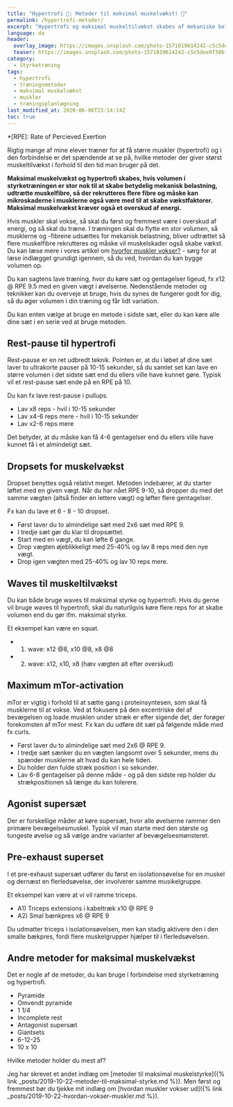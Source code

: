 ```yaml
---
title: "Hypertrofi 💪: Metoder til maksimal muskelvækst! 🌊"
permalink: /hypertrofi-metoder/
excerpt: "Hypertrofi og maksimal muskeltilvækst skabes af mekaniske belastning på musklerne gennem regelmæssig styrketræning. Der er flere metoder der kan skabe tilstrækkelig belastning og udtrætning af musklerne."
language: da
header:
  overlay_image: https://images.unsplash.com/photo-1571019614242-c5c5dee9f50b?ixlib=rb-1.2.1&ixid=eyJhcHBfaWQiOjEyMDd9&auto=format&fit=crop&w=1950&q=5
  teaser: https://images.unsplash.com/photo-1571019614242-c5c5dee9f50b?ixlib=rb-1.2.1&ixid=eyJhcHBfaWQiOjEyMDd9&auto=format&fit=crop&w=400&q=5
category:
  - Styrketræning
tags:
  - hypertrofi
  - træningsmetoder
  - maksimal muskelvækst
  - muskler
  - træningsplanlægning
last_modified_at: 2020-06-06T23:14:14Z
toc: true
---
```


*[RPE]: Rate of Percieved Exertion

Rigtig mange af mine elever træner for at få større muskler (hypertrofi) og i den forbindelse er det spændende at se på, hvilke metoder der giver størst muskeltilvækst i forhold til den tid man bruger på det. 

**Maksimal muskelvækst og hypertrofi skabes, hvis volumen i styrketræningen er stor nok til at skabe betydelig mekanisk belastning, udtrætte muskelfibre, så der rekrutteres flere fibre og måske kan mikroskaderne i musklerne også være med til at skabe vækstfaktorer. Maksimal muskelvækst kræver også et overskud af energi.**

Hvis muskler skal vokse, så skal du først og fremmest være i overskud af energi, og så skal du træne. I træningen skal du flytte en stor volumen, så musklerne og -fibrene udsættes for mekanisk belastning, bliver udtrættet så flere muskelfibre rekrutteres og måske vil muskelskader også skabe vækst. Du kan læse mere i vores artikel om [hvorfor muskler vokser?](/hvordan-vokser-muskler/) - sørg for at læse indlægget grundigt igennem, så du ved, hvordan du kan bygge volumen op.

Du kan sagtens lave træning, hvor du køre sæt og gentagelser ligeud, fx x12 @ RPE 9.5 med en given vægt i øvelserne. Nedenstående metoder og teknikker kan du overveje at bruge, hvis du synes de fungerer godt for dig, så du øger volumen i din træning og får lidt variation.

Du kan enten vælge at bruge en metode i sidste sæt, eller du kan køre alle dine sæt i en serie ved at bruge metoden.

## Rest-pause til hypertrofi

Rest-pause er en ret udbredt teknik. Pointen er, at du i løbet af dine sæt laver to ultrakorte pauser på 10-15 sekunder, så du samlet set kan lave en større volumen i det sidste sæt end du ellers ville have kunnet gøre. Typisk vil et rest-pause sæt ende på en RPE på 10.

Du kan fx lave rest-pause i pullups.

- Lav x8 reps - hvil i 10-15 sekunder
- Lav x4-6 reps mere - hvil i 10-15 sekunder
- Lav x2-6 reps mere

Det betyder, at du måske kan få 4-6 gentagelser end du ellers ville have kunnet få i et almindeligt sæt.

## Dropsets for muskelvækst

Dropset benyttes også relativt meget. Metoden indebærer, at du starter løftet med en given vægt. Når du har nået RPE 9-10, så dropper du med det samme vægten (altså finder en lettere vægt) og løfter flere gentagelser.

Fx kan du lave et 6 - 8 - 10 dropset.

- Først laver du to almindelige sæt med 2x6 sæt med RPE 9.
- I tredje sæt gør du klar til dropsættet.
- Start med en vægt, du kan løfte 6 gange.
- Drop vægten øjeblikkeligt med 25-40% og lav 8 reps med den nye vægt.
- Drop igen vægten med 25-40% og lav 10 reps mere.

## Waves til muskeltilvækst

Du kan både bruge waves til maksimal styrke og hypertrofi. Hvis du gerne vil bruge waves til hypertrofi, skal du naturligvis køre flere reps for at skabe volumen end du gør ifm. maksimal styrke.

Et eksempel kan være en squat.

- 1. wave: x12 @8, x10 @8, x8 @8
- 2. wave: x12, x10, x8 (hæv vægten alt efter overskud)

## Maximum mTor-activation

mTor er vigtig i forhold til at sætte gang i proteinsyntesen, som skal få musklerne til at vokse. Ved at fokusere på den excentriske del af bevægelsen og loade musklen under stræk er efter sigende det, der forøger forekomsten af mTor mest. Fx kan du udføre dit sæt på følgende måde med fx curls.

- Først laver du to almindelige sæt med 2x6 @ RPE 9.
- I tredje sæt sænker du en vægten langsomt over 5 sekunder, mens du spænder musklerne alt hvad du kan hele tiden.
- Du holder den fulde stræk position i so sekunder.
- Lav 6-8 gentagelser på denne måde - og på den sidste rep holder du strækpositionen så længe du kan tolerere.

## Agonist supersæt

Der er forskellige måder at køre supersæt, hvor alle øvelserne rammer den primære bevægelsesmuskel. Typisk vil man starte med den største og tungeste øvelse og så vælge andre varianter af bevægelsesmønsteret.

## Pre-exhaust superset

I et pre-exhaust supersæt udfører du først en isolationsøvelse for en muskel og dernæst en flerledsøvelse, der involverer samme musikelgruppe.

Et eksempel kan være at vi vil ramme triceps.

- A1) Triceps extensions i kabeltræk x10 @ RPE 9
- A2) Smal bænkpres x6 @ RPE 9

Du udmatter triceps i isolationsøvelsen, men kan stadig aktivere den i den smalle bækpres, fordi flere muskelgrupper hjælper til i flerledsøvelsen. 

## Andre metoder for maksimal muskelvækst

Det er nogle af de metoder, du kan bruge i forbindelse med styrketræning og hypertrofi.

- Pyramide
- Omvendt pyramide
- 1 1/4
- Incomplete rest
- Antagonist supersæt
- Giantsets
- 6-12-25
- 10 x 10

Hvilke metoder holder du mest af?

Jeg har skrevet et andet indlæg om [metoder til maksimal muskelstyrke]({% link _posts/2019-10-22-metoder-til-maksimal-styrke.md %}). Men først og fremmest bør du tjekke mit indlæg om [hvordan muskler vokser ud]({% link _posts/2019-10-22-hvordan-vokser-muskler.md %}).
